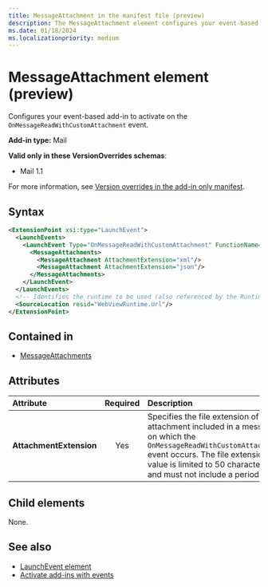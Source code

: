 ```yaml
---
title: MessageAttachment in the manifest file (preview)
description: The MessageAttachment element configures your event-based add-in to activate on the OnMessageReadWithCustomAttachment event.
ms.date: 01/18/2024
ms.localizationpriority: medium
---
```


# MessageAttachment element (preview)

Configures your event-based add-in to activate on the `OnMessageReadWithCustomAttachment` event.

**Add-in type:** Mail

**Valid only in these VersionOverrides schemas**:

- Mail 1.1

For more information, see [Version overrides in the add-in only manifest](/office/dev/add-ins/develop/xml-manifest-overview#version-overrides-in-the-manifest).

## Syntax

```XML
<ExtensionPoint xsi:type="LaunchEvent">
  <LaunchEvents>
    <LaunchEvent Type="OnMessageReadWithCustomAttachment" FunctionName="onMessageReadWithCustomAttachmentHandler">
      <MessageAttachments>
        <MessageAttachment AttachmentExtension="xml"/>
        <MessageAttachment AttachmentExtension="json"/>
      </MessageAttachments>
    </LaunchEvent>
  </LaunchEvents>
  <!-- Identifies the runtime to be used (also referenced by the Runtime element). -->
  <SourceLocation resid="WebViewRuntime.Url"/>
</ExtensionPoint>
```

## Contained in

- [MessageAttachments](messageattachments.md)

## Attributes

| Attribute | Required | Description |
|:-----|:-----:|:-----|
| **AttachmentExtension** | Yes | Specifies the file extension of the attachment included in a message on which the `OnMessageReadWithCustomAttachment` event occurs. The file extension value is limited to 50 characters and must not include a period. |

## Child elements

None.

## See also

- [LaunchEvent element](launchevent.md)
- [Activate add-ins with events](/office/dev/add-ins/develop/event-based-activation#supported-events)
